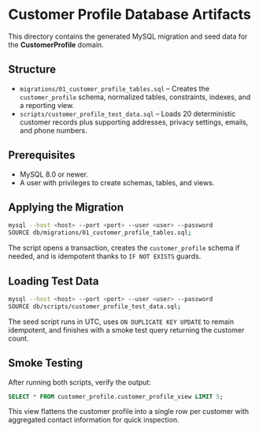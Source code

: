 <!--
/**
 * App: SQL-Generation-Agent
 * Package: db
 * File: README.md
 * Version: 0.1.0
 * Turns: 1
 * Author: AI Coding Agent
 * Date: 2025-10-22T01:09:09Z
 * Exports: Documentation
 * Description: Describes how to apply the CustomerProfile MySQL migration and load sample data.
 */
-->

# Customer Profile Database Artifacts

This directory contains the generated MySQL migration and seed data for the **CustomerProfile** domain.

## Structure

- `migrations/01_customer_profile_tables.sql` – Creates the `customer_profile` schema, normalized tables, constraints, indexes, and a reporting view.
- `scripts/customer_profile_test_data.sql` – Loads 20 deterministic customer records plus supporting addresses, privacy settings, emails, and phone numbers.

## Prerequisites

- MySQL 8.0 or newer.
- A user with privileges to create schemas, tables, and views.

## Applying the Migration

```bash
mysql --host <host> --port <port> --user <user> --password
SOURCE db/migrations/01_customer_profile_tables.sql;
```

The script opens a transaction, creates the `customer_profile` schema if needed, and is idempotent thanks to `IF NOT EXISTS` guards.

## Loading Test Data

```bash
mysql --host <host> --port <port> --user <user> --password
SOURCE db/scripts/customer_profile_test_data.sql;
```

The seed script runs in UTC, uses `ON DUPLICATE KEY UPDATE` to remain idempotent, and finishes with a smoke test query returning the customer count.

## Smoke Testing

After running both scripts, verify the output:

```sql
SELECT * FROM customer_profile.customer_profile_view LIMIT 5;
```

This view flattens the customer profile into a single row per customer with aggregated contact information for quick inspection.
